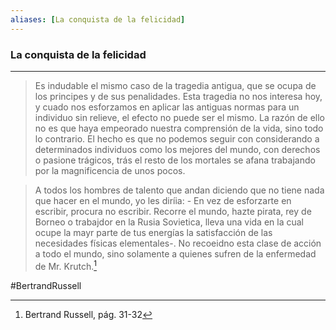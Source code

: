 ```yaml
---
aliases: [La conquista de la felicidad]
---
```


### La conquista de la felicidad
---

>Es indudable el mismo caso de la tragedia antigua, que se ocupa de los principes y de sus penalidades. Esta tragedia no nos interesa hoy, y cuado nos esforzamos en aplicar las antiguas normas para un individuo sin relieve, el efecto no puede ser el mismo. La razón de ello no es que haya empeorado nuestra comprensión de la vida, sino todo lo contrario. El hecho es que no podemos seguir con considerando a determinados individuos como los mejores del mundo, con derechos o pasione trágicos, trás el resto de los mortales se afana trabajando por la magnificencia de unos pocos.

>A todos los hombres de talento que andan diciendo que no tiene nada que hacer en el mundo, yo les diríia: - En vez de esforzarte en escribir, procura no escribir. Recorre el mundo, hazte pirata, rey de Borneo o trabajdor en la Rusia Sovietica, lleva una vida en la cual ocupe la mayr parte de tus energías la satisfacción de las necesidades físicas elementales-. No recoeidno esta clase de acción a todo el mundo, sino solamente a quienes sufren de la enfermedad de Mr. Krutch.[^1]

[^1]: Bertrand Russell, pág. 31-32

#BertrandRussell
